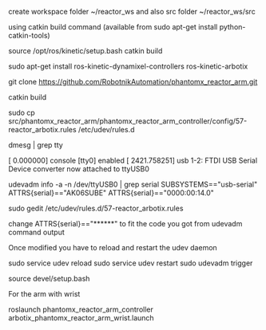 create workspace folder
~/reactor_ws
and also src folder
~/reactor_ws/src

using catkin build command (available from sudo apt-get install python-catkin-tools)

source /opt/ros/kinetic/setup.bash
catkin build

sudo apt-get install ros-kinetic-dynamixel-controllers ros-kinetic-arbotix

git clone https://github.com/RobotnikAutomation/phantomx_reactor_arm.git

catkin build


sudo cp src/phantomx_reactor_arm/phantomx_reactor_arm_controller/config/57-reactor_arbotix.rules /etc/udev/rules.d

dmesg | grep tty

[    0.000000] console [tty0] enabled
[ 2421.758251] usb 1-2: FTDI USB Serial Device converter now attached to ttyUSB0

 udevadm info -a -n /dev/ttyUSB0 | grep serial
    SUBSYSTEMS=="usb-serial"
    ATTRS{serial}=="AK06SUBE"
    ATTRS{serial}=="0000:00:14.0"

sudo gedit /etc/udev/rules.d/57-reactor_arbotix.rules

change ATTRS{serial}=="******" to fit the code you got from udevadm command output

Once modified you have to reload and restart the udev daemon

sudo service udev reload
sudo service udev restart
sudo udevadm trigger

source devel/setup.bash

For the arm with wrist

roslaunch phantomx_reactor_arm_controller arbotix_phantomx_reactor_arm_wrist.launch




